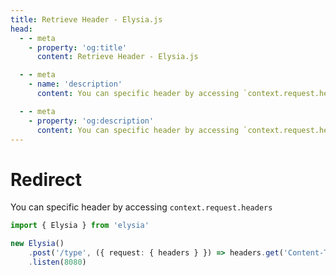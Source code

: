 ```yaml
---
title: Retrieve Header - Elysia.js
head:
  - - meta
    - property: 'og:title'
      content: Retrieve Header - Elysia.js

  - - meta
    - name: 'description'
      content: You can specific header by accessing `context.request.headers` in the handle callback from `Context`

  - - meta
    - property: 'og:description'
      content: You can specific header by accessing `context.request.headers` in the handle callback from `Context`
---
```


# Redirect
You can specific header by accessing `context.request.headers`
```typescript
import { Elysia } from 'elysia'

new Elysia()
    .post('/type', ({ request: { headers } }) => headers.get('Content-Type'))
    .listen(8080)
```

